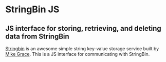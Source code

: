 # StringBin JS
## JS interface for storing, retrieving, and deleting data from StringBin

[Stringbin](http://www.stringbin.com/,"StringBin") is an awesome simple string key-value storage service built by [Mike Grace](http://geek.michaelgrace.org/, "Mike Rocks!"). This is a JS interface for communicating with StringBin. 
